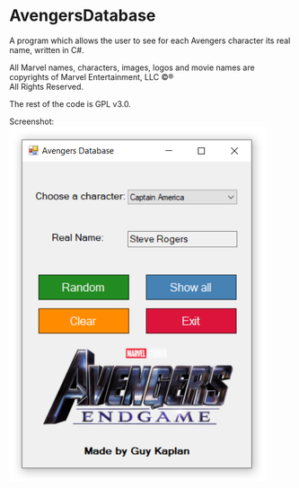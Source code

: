 # AvengersDatabase
A program which allows the user to see for each Avengers character its real name, written in C#.

All Marvel names, characters, images, logos and movie names are copyrights of Marvel Entertainment, LLC ©®<br>
All Rights Reserved.<br>

The rest of the code is GPL v3.0.<br>

Screenshot:
![screenshot1](/images/screenshot1.png)<br><br>
